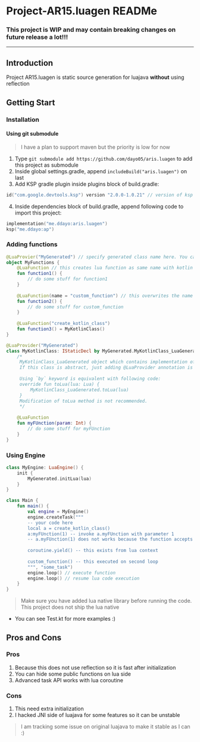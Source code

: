 # Project-AR15.luagen READMe

### This project is WIP and may contain breaking changes on future release a lot!!!

---

## Introduction
Project AR15.luagen is static source generation for luajava **without** using reflection

## Getting Start
### Installation
#### Using git submodule 
> I have a plan to support maven but the priority is low for now

1. Type `git submodule add https://github.com/dayo05/aris.luagen` to add this project as submodule
2. Inside global settings.gradle, append `includeBuild("aris.luagen")` on last
3. Add KSP gradle plugin inside plugins block of build.gradle:
```kotlin
id("com.google.devtools.ksp") version "2.0.0-1.0.21" // version of ksp can dependent on your kotlin version
```
4. Inside dependencies block of build.gradle, append following code to import this project:
```kotlin
implementation("me.ddayo:aris.luagen")
ksp("me.ddayo:ap")
```
### Adding functions
```kotlin
@LuaProvier("MyGenerated") // specify generated class name here. You can also set default name at ksp option
object MyFunctions {
    @LuaFunction // this creates lua function as same name with kotlin side
    fun function1() {
        // do some stuff for function1
    }
    
    @LuaFunction(name = "custom_function") // this overwrites the name of function
    fun function2() {
        // do some stuff for custom_function
    }
    
    @LuaFunction("create_kotlin_class")
    fun function3() = MyKotlinClass()
}

@LuaProvider("MyGenerated")
class MyKotlinClass: IStaticDecl by MyGenerated.MyKotlinClass_LuaGenerated {
    /*
     MyKotlinClass_LuaGenerated object which contains implementation of toLua() will be generated by KSP. 
     If this class is abstract, just adding @LuaProvider annotation is also ok
     
     Using `by` keyword is equivalent with following code:
     override fun toLua(lua: Lua) {
         MyKotlinClass_LuaGenerated.toLua(lua)
     }
     Modification of toLua method is not recommended.
     */
    
    @LuaFunction
    fun myFUnction(param: Int) {
        // do some stuff for myFUnction
    }
}
```

### Using Engine
```kotlin
class MyEngine: LuaEngine() {
    init {
        MyGenerated.initLua(lua)
    }
}

class Main {
    fun main() {
        val engine = MyEngine()
        engine.createTask("""
        -- your code here
        local a = create_kotlin_class()
        a:myFUnction(1) -- invoke a.myFUnction with parameter 1
        -- a.myFUnction(1) does not works because the function accepts self object as first argument
        
        coroutine.yield() -- this exists from lua context
        
        custom_function() -- this executed on second loop
        """, "some_task")
        engine.loop() // execute function
        engine.loop() // resume lua code execution
    }
}
```
> Make sure you have added lua native library before running the code. This project does not ship the lua native

- You can see Test.kt for more examples :)

## Pros and Cons

### Pros
1. Because this does not use reflection so it is fast after initialization
2. You can hide some public functions on lua side
3. Advanced task API works with lua coroutine

### Cons
1. This need extra initialization
2. I hacked JNI side of luajava for some features so it can be unstable
> I am tracking some issue on original luajava to make it stable as I can :)

